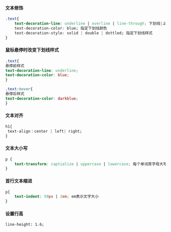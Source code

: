 ####  文本修饰
```css
.text{
	text-decoration-line: underline | overline | line-through; 下划线|上划线|删除线
	text-decoration-color: blue; 指定下划线颜色
	text-decoration-style: solid | double | dottled; 指定下划线样式
}
```
#### 鼠标悬停时改变下划线样式
```css
.text{
悬停前样式
text-decoration-line: underline;
text-decoration-color: blue;
}

.text:hover{
悬停后样式
text-decoration-color: darkblue;
}
```

#### 文本对齐
```css
h1{
 text-align：center | left| right;
}
```

#### 文本大小写
```css
p {
	text-transform: captialize | uppercase | lowercase; 每个单词首字母大写 | 全部大写 | 全部小写
}
```

#### 首行文本缩进
```css
p{
	text-indent: 50px | 2em; em表示文字大小
}
```

#### 设置行高
```
line-height: 1.6;
```